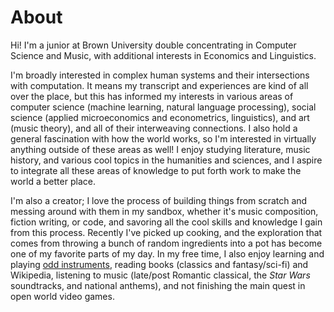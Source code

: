 # About

Hi! I'm a junior at Brown University double concentrating in Computer Science and Music, with additional interests in Economics and Linguistics.

I'm broadly interested in complex human systems and their intersections with computation. It means my transcript and experiences are kind of all over the place, but this has informed my interests in various areas of computer science (machine learning, natural language processing), social science (applied microeconomics and econometrics, linguistics), and art (music theory), and all of their interweaving connections. I also hold a general fascination with how the world works, so I'm interested in virtually anything outside of these areas as well! I enjoy studying literature, music history, and various cool topics in the humanities and sciences, and I aspire to integrate all these areas of knowledge to put forth work to make the world a better place.

I'm also a creator; I love the process of building things from scratch and messing around with them in my sandbox, whether it's music composition, fiction writing, or code, and savoring all the cool skills and knowledge I gain from this process. Recently I've picked up cooking, and the exploration that comes from throwing a bunch of random ingredients into a pot has become one of my favorite parts of my day. In my free time, I also enjoy learning and playing [odd instruments](https://www.instagram.com/evotamatone/), reading books (classics and fantasy/sci-fi) and Wikipedia, listening to music (late/post Romantic classical, the *Star Wars* soundtracks, and national anthems), and not finishing the main quest in open world video games.